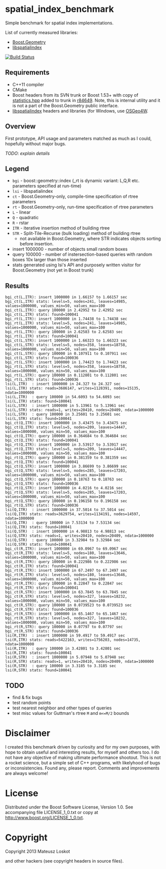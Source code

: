 spatial_index_benchmark
=======================

Simple benchmark for spatial index implementations.

List of currently measured libraries:
* [Boost.Geometry](http://www.boost.org/libs/geometry/)
* [libspatialindex](http://libspatialindex.github.io)

[![Build Status](https://travis-ci.org/mloskot/spatial_index_benchmark.png?branch=master)](https://travis-ci.org/mloskot/spatial_index_benchmark)

Requirements
------------

* C++11 compiler
* CMake
* Boost headers from its SVN trunk or Boost 1.53+ with copy of [statistics.hpp](https://gist.github.com/mloskot/5715329)
added to trunk in [r84649](https://svn.boost.org/trac/boost/changeset/84649).
Note, this is internal utility and it is not a part of the Boost.Geometry public interface.
* [libspatialindex](https://github.com/libspatialindex/libspatialindex) headers and libraries
(for Windows, use [OSGeo4W](http://trac.osgeo.org/osgeo4w/).

Overview
--------

First prototype, API usage and parameters matched as much as I could, hopefully without major bugs.

*TODO: explain details*

Legend
------

* ```bgi``` - boost::geometry::index (_rt is dynamic variant: L,Q,R etc. parameters specified at run-time)
* ```lsi``` - libspatialindex
* ```ct``` - Boost.Geometry-only, compile-time specification of rtree parameters
* ```rt``` - Boost.Geometry-only, run-time specification of rtree parameters
* ```L``` - linear
* ```Q``` - quadratic
* ```R``` - rstar
* ```ITR```  - iterative insertion method of building rtree
* ```STR```  - Split-Tile-Recurse (bulk loading) method of building rtree
    * not available in Boost.Geometry, where STR indicates objects sorting before insertion.
* insert 1000000 - number of objects small random boxes
* query   100000 - number of instersection-based queries with random boxes 10x larger than those inserted
* stats generated using lsi's API and purposely written visitor for Boost.Geometry (not yet in Boost trunk)

Results
------

```
bgi_ct(L,ITR): insert 1000000 in 1.66157 to 1.66157 sec
bgi_ct(L,ITR) stats: levels=5, nodes=241, leaves=14985, values=1000000, values_min=50, values_max=100
bgi_ct(L,ITR): query 100000 in 2.42952 to 2.42952 sec
bgi_ct(L,ITR) stats: found=100041
bgi_rt(L,ITR): insert 1000000 in 1.74438 to 1.74438 sec
bgi_rt(L,ITR) stats: levels=5, nodes=241, leaves=14985, values=1000000, values_min=50, values_max=100
bgi_rt(L,ITR): query 100000 in 2.62583 to 2.62583 sec
bgi_rt(L,ITR) stats: found=100041
bgi_ct(L,STR): insert 1000000 in 1.66323 to 1.66323 sec
bgi_ct(L,STR) stats: levels=5, nodes=358, leaves=18758, values=1000000, values_min=50, values_max=100
bgi_ct(L,STR): query 100000 in 0.107911 to 0.107911 sec
bgi_ct(L,STR) stats: found=100036
bgi_rt(L,STR): insert 1000000 in 1.74423 to 1.74423 sec
bgi_rt(L,STR) stats: levels=5, nodes=358, leaves=18758, values=1000000, values_min=50, values_max=100
bgi_rt(L,STR): query 100000 in 0.112801 to 0.112801 sec
bgi_rt(L,STR) stats: found=100036
lsi(L,ITR)  : insert 1000000 in 24.327 to 24.327 sec
lsi(L,ITR) stats: reads=3686147, writes=1128391, nodes=15135, ndata=1000000
lsi(L,ITR)  : query 100000 in 54.6093 to 54.6093 sec
lsi(L,ITR) stats: found=100041
lsi(L,STR)  : insert 1000000 in 5.13961 to 5.13961 sec
lsi(L,STR) stats: reads=1, writes=20410, nodes=20409, ndata=1000000
lsi(L,STR)  : query 100000 in 3.25601 to 3.25601 sec
lsi(L,STR) stats: found=100041
bgi_ct(Q,ITR): insert 1000000 in 3.43475 to 3.43475 sec
bgi_ct(Q,ITR) stats: levels=5, nodes=209, leaves=14447, values=1000000, values_min=50, values_max=100
bgi_ct(Q,ITR): query 100000 in 0.364684 to 0.364684 sec
bgi_ct(Q,ITR) stats: found=100041
bgi_rt(Q,ITR): insert 1000000 in 3.53917 to 3.53917 sec
bgi_rt(Q,ITR) stats: levels=5, nodes=209, leaves=14447, values=1000000, values_min=50, values_max=100
bgi_rt(Q,ITR): query 100000 in 0.381359 to 0.381359 sec
bgi_rt(Q,ITR) stats: found=100041
bgi_ct(Q,STR): insert 1000000 in 3.86699 to 3.86699 sec
bgi_ct(Q,STR) stats: levels=5, nodes=285, leaves=17203, values=1000000, values_min=50, values_max=100
bgi_ct(Q,STR): query 100000 in 0.18763 to 0.18763 sec
bgi_ct(Q,STR) stats: found=100036
bgi_rt(Q,STR): insert 1000000 in 4.0216 to 4.0216 sec
bgi_rt(Q,STR) stats: levels=5, nodes=285, leaves=17203, values=1000000, values_min=50, values_max=100
bgi_rt(Q,STR): query 100000 in 0.196158 to 0.196158 sec
bgi_rt(Q,STR) stats: found=100036
lsi(Q,ITR)  : insert 1000000 in 37.5014 to 37.5014 sec
lsi(Q,ITR) stats: reads=3629754, writes=1134191, nodes=14597, ndata=1000000
lsi(Q,ITR)  : query 100000 in 7.53134 to 7.53134 sec
lsi(Q,ITR) stats: found=100041
lsi(Q,STR)  : insert 1000000 in 4.98813 to 4.98813 sec
lsi(Q,STR) stats: reads=1, writes=20410, nodes=20409, ndata=1000000
lsi(Q,STR)  : query 100000 in 3.32984 to 3.32984 sec
lsi(Q,STR) stats: found=100041
bgi_ct(R,ITR): insert 1000000 in 69.0967 to 69.0967 sec
bgi_ct(R,ITR) stats: levels=5, nodes=180, leaves=13646, values=1000000, values_min=50, values_max=100
bgi_ct(R,ITR): query 100000 in 0.222986 to 0.222986 sec
bgi_ct(R,ITR) stats: found=100041
bgi_rt(R,ITR): insert 1000000 in 67.2497 to 67.2497 sec
bgi_rt(R,ITR) stats: levels=5, nodes=180, leaves=13646, values=1000000, values_min=50, values_max=100
bgi_rt(R,ITR): query 100000 in 0.22847 to 0.22847 sec
bgi_rt(R,ITR) stats: found=100041
bgi_ct(R,STR): insert 1000000 in 63.7845 to 63.7845 sec
bgi_ct(R,STR) stats: levels=5, nodes=327, leaves=18232, values=1000000, values_min=50, values_max=100
bgi_ct(R,STR): query 100000 in 0.0739523 to 0.0739523 sec
bgi_ct(R,STR) stats: found=100036
bgi_rt(R,STR): insert 1000000 in 65.1467 to 65.1467 sec
bgi_rt(R,STR) stats: levels=5, nodes=327, leaves=18232, values=1000000, values_min=50, values_max=100
bgi_rt(R,STR): query 100000 in 0.07797 to 0.07797 sec
bgi_rt(R,STR) stats: found=100036
lsi(R,ITR)  : insert 1000000 in 59.4917 to 59.4917 sec
lsi(R,ITR) stats: reads=5422163, writes=1756203, nodes=14735, ndata=1000000
lsi(R,ITR)  : query 100000 in 3.42801 to 3.42801 sec
lsi(R,ITR) stats: found=100041
lsi(R,STR)  : insert 1000000 in 5.07948 to 5.07948 sec
lsi(R,STR) stats: reads=1, writes=20410, nodes=20409, ndata=1000000
lsi(R,STR)  : query 100000 in 3.3185 to 3.3185 sec
lsi(R,STR) stats: found=100041
```

TODO
----

* find & fix bugs
* test random points
* test nearest neighbor and other types of queries
* test misc values for Guttman's rtree ```M``` and ```m<=M/2``` bounds

Disclaimer
==========

I created this benchmark driven by curiosity and for my own purposes, with hope to 
obtain useful and interesting results, for myself and others too.
I do not have any objective of making ultimate performance shootout.
This is not a rocket science, but a simple set of C++ programs, with likelyhood
of bugs or inconsistencies. Found any, please report. Comments and improvements
are always welcome!

License
=======

Distributed under the Boost Software License, Version 1.0.
See accompanying file LICENSE_1_0.txt or copy at 
http://www.boost.org/LICENSE_1_0.txt.

Copyright
=========

Copyright 2013 Mateusz Loskot <mateusz at loskot dot net>

and other hackers (see copyright headers in source files).
